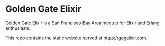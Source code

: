 # Golden Gate Elixir

Golden Gate Elixir is a San Francisco Bay Area meetup for Elixir and
Erlang enthusiasts.

This repo contains the static website served at <https://gogalixir.com>.
